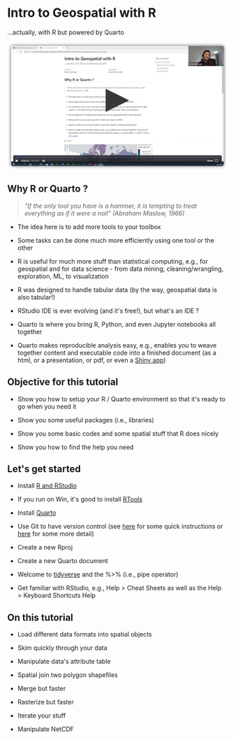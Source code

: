 # Intro to Geospatial with R

...actually, with R but powered by Quarto

[![](images/intro-geospatial-quarto-recording.png)](https://wwf.zoom.us/rec/share/bulydgm7q6ZctGup2Ije0xiLq8RK9DJWsBLAKGotLwDfElhX6bwgwAIQ0ctxljiY.GfEa6gowS50PkjRr?startTime=1670331794000)

## Why R or Quarto ?

> *"If the only tool you have is a hammer, it is tempting to treat everything as if it were a nail" (Abraham Maslow, 1966)*

-   The idea here is to add more tools to your toolbox

-   Some tasks can be done much more efficiently using one tool or the other

-   R is useful for much more stuff than statistical computing, e.g., for geospatial and for data science - from data mining, cleaning/wrangling, exploration, ML, to visualization

-   R was designed to handle tabular data (by the way, geospatial data is also tabular!)

-   RStudio IDE is ever evolving (and it's free!), but what's an IDE ?

-   Quarto is where you bring R, Python, and even Jupyter notebooks all together

-   Quarto makes reproducible analysis easy, e.g., enables you to weave together content and executable code into a finished document (as a html, or a presentation, or pdf, or even a [Shiny app](https://shiny.rstudio.com))

## Objective for this tutorial

-   Show you how to setup your R / Quarto environment so that it's ready to go when you need it

-   Show you some useful packages (i.e., libraries)

-   Show you some basic codes and some spatial stuff that R does nicely

-   Show you how to find the help you need

## Let's get started

-   Install [R and RStudio](https://posit.co/download/rstudio-desktop)

-   If you run on Win, it's good to install [RTools](https://cran.r-project.org/bin/windows/Rtools)

-   Install [Quarto](https://quarto.org)

-   Use Git to have version control (see [here](https://jennybc.github.io/2014-05-12-ubc/ubc-r/session03_git.html) for some quick instructions or [here](https://happygitwithr.com/index.html) for some more detail)

-   Create a new Rproj

-   Create a new Quarto document

-   Welcome to [tidyverse](https://www.tidyverse.org/) and the %\>% (i.e., pipe operator)

-   Get familiar with RStudio, e.g., Help \> Cheat Sheets as well as the Help \> Keyboard Shortcuts Help

## On this tutorial

-   Load different data formats into spatial objects

-   Skim quickly through your data

-   Manipulate data's attribute table

-   Spatial join two polygon shapefiles

-   Merge but faster

-   Rasterize but faster

-   Iterate your stuff

-   Manipulate NetCDF
